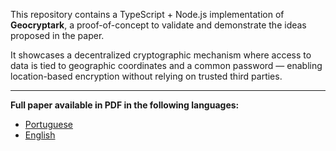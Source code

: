 This repository contains a TypeScript + Node.js implementation of **Geocryptark**, a proof-of-concept to validate and demonstrate the ideas proposed in the paper.

It showcases a decentralized cryptographic mechanism where access to data is tied to geographic coordinates and a common password — enabling location-based encryption without relying on trusted third parties.

---

**Full paper available in PDF in the following languages:**

- [Portuguese](docs/Geocryptark.pt.pdf)
- [English](docs/Geocryptark.en.pdf)